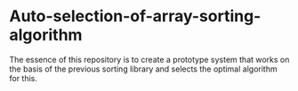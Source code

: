 # Auto-selection-of-array-sorting-algorithm
The essence of this repository is to create a prototype system that works on the basis of the previous sorting library and selects the optimal algorithm for this.
